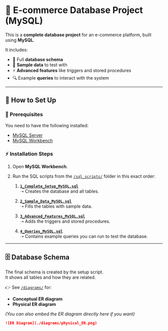# 🛒 E-commerce Database Project (MySQL)

This is a **complete database project** for an e-commerce platform, built using **MySQL**.  

It includes:  
- 📂 Full **database schema**  
- 🧪 **Sample data** to test with  
- ⚡ **Advanced features** like triggers and stored procedures  
- 🔍 Example **queries** to interact with the system  

---

## 🚀 How to Set Up

### 📌 Prerequisites
You need to have the following installed:  
- [MySQL Server](https://dev.mysql.com/downloads/mysql/)  
- [MySQL Workbench](https://dev.mysql.com/downloads/workbench/)  

### ⚡ Installation Steps
1. Open **MySQL Workbench**.  
2. Run the SQL scripts from the [`/sql_scripts/`](./sql_scripts) folder in this exact order:  

   1. **[`1_Complete_Setup_MySQL.sql`](./sql_scripts/1_Complete_Setup_MySQL.sql)**  
      ➝ Creates the database and all tables.  

   2. **[`2_Sample_Data_MySQL.sql`](./sql_scripts/2_Sample_Data_MySQL.sql)**  
      ➝ Fills the tables with sample data.  

   3. **[`3_Advanced_Features_MySQL.sql`](./sql_scripts/3_Advanced_Features_MySQL.sql)**  
      ➝ Adds the triggers and stored procedures.  

   4. **[`4_Queries_MySQL.sql`](./sql_scripts/4_Queries_MySQL.sql)**  
      ➝ Contains example queries you can run to test the database.  

---

## 🗄️ Database Schema
The final schema is created by the setup script.  
It shows all tables and how they are related.  

👉 See [`/diagrams/`](./diagrams) for:  
- **Conceptual ER diagram**  
- **Physical ER diagram**  

*(You can also embed the ER diagram directly here if you want)*  

```markdown
![ER Diagram](./diagrams/physical_ER.png)
